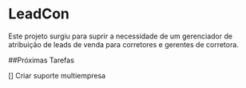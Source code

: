 # LeadCon

Este projeto surgiu para suprir a necessidade de um gerenciador de atribuição de leads de venda para corretores e gerentes de corretora. 

##Próximas Tarefas

[] Criar suporte multiempresa
